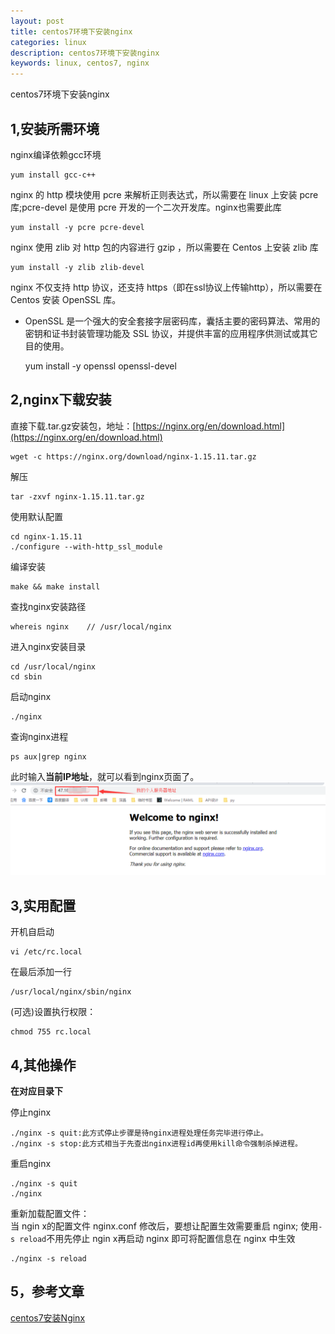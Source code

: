 ```yaml
---
layout: post
title: centos7环境下安装nginx
categories: linux
description: centos7环境下安装nginx
keywords: linux, centos7, nginx
---
```


centos7环境下安装nginx

1,安装所需环境
----
nginx编译依赖gcc环境

    yum install gcc-c++

nginx 的 http 模块使用 pcre 来解析正则表达式，所以需要在 linux 上安装 pcre 库;pcre-devel 是使用 pcre 开发的一个二次开发库。nginx也需要此库

    yum install -y pcre pcre-devel     

 nginx 使用 zlib 对 http 包的内容进行 gzip ，所以需要在 Centos 上安装 zlib 库
 
    yum install -y zlib zlib-devel

nginx 不仅支持 http 协议，还支持 https（即在ssl协议上传输http），所以需要在 Centos 安装 OpenSSL 库。
* OpenSSL 是一个强大的安全套接字层密码库，囊括主要的密码算法、常用的密钥和证书封装管理功能及 SSL 协议，并提供丰富的应用程序供测试或其它目的使用。

    yum install -y openssl openssl-devel

2,nginx下载安装
----
直接下载.tar.gz安装包，地址：[https://nginx.org/en/download.html](https://nginx.org/en/download.html)

    wget -c https://nginx.org/download/nginx-1.15.11.tar.gz

解压

    tar -zxvf nginx-1.15.11.tar.gz

使用默认配置

    cd nginx-1.15.11
    ./configure --with-http_ssl_module

编译安装

    make && make install

查找nginx安装路径

    whereis nginx    // /usr/local/nginx

    
进入nginx安装目录

    cd /usr/local/nginx
    cd sbin

启动nginx

    ./nginx

查询nginx进程

    ps aux|grep nginx

此时输入**当前IP地址**，就可以看到nginx页面了。
![](/images/linux/nginx-homepage.png)


3,实用配置
-----
开机自启动

    vi /etc/rc.local

在最后添加一行

    /usr/local/nginx/sbin/nginx

(可选)设置执行权限：

    chmod 755 rc.local

4,其他操作
----    
**在对应目录下**

停止nginx

    ./nginx -s quit:此方式停止步骤是待nginx进程处理任务完毕进行停止。
    ./nginx -s stop:此方式相当于先查出nginx进程id再使用kill命令强制杀掉进程。

重启nginx 

    ./nginx -s quit
    ./nginx

重新加载配置文件：     
当 ngin x的配置文件 nginx.conf 修改后，要想让配置生效需要重启 nginx; 使用`-s reload`不用先停止 ngin x再启动 nginx 即可将配置信息在 nginx 中生效

    ./nginx -s reload


5，参考文章
----
[centos7安装Nginx](https://www.cnblogs.com/kaid/p/7640723.html)